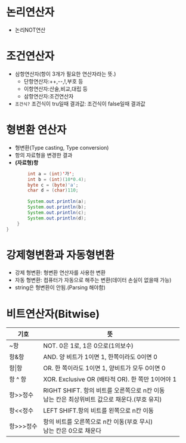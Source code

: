 # 논리연산자

* 논리NOT연산



# 조건연산자

* 삼항연산자(항이 3개가 필요한 연산자라는 뜻.)
  * 단항연산자:++,--,!,부호 등
  * 이항연산자:산술,비교,대립 등
  * 삼항연산자:조건연산자
* `조건식?` 조건식이 tru일때 결과값:  조건식이 false일때 결과값

# 형변환 연산자

* 형변환(Type casting, Type conversion)
* 항의 자료형을 변경한 결과
* **(자료형)항**  

```java
		int a = (int)'가';
		int b = (int)(10*0.4);
		byte c = (byte)'a';
		char d = (char)110;
		
		System.out.println(a);
		System.out.println(b);
		System.out.println(c);
		System.out.println(d);
	}
}

```

# 강제형변환과 자동형변환

* 강제 형변환: 형변환 연산자를 사용한 변환
* 자동 형변환: 컴퓨터가 자동으로 해주는 변환(데이터 손실이 없을때 가능)
* string은 형변환이 안됨.(Parsing 해야함)

# 비트연산자(Bitwise)

| 기호      | 뜻                                                           |
| --------- | ------------------------------------------------------------ |
| ~항       | NOT. 0은 1로, 1은 0으로(1의보수)                             |
| 항&항     | AND. 양 비트가 1이면 1, 한쪽이라도 0이면 0                   |
| 항\|항    | OR. 한 쪽이라도 1이면 1, 양비트가 모두 0이면 0               |
| 항 ^ 항   | XOR. Exclusive OR (배타적 OR). 한 쪽만 1이어야 1             |
| 항>>정수  | RIGHT SHIFT. 항의 비트를 오른쪽으로 n칸 이동<br />남는 칸은 최상위비트 값으로 채운다.(부호 유지) |
| 항<<정수  | LEFT SHIFT.항의 비트를 왼쪽으로 n칸 이동                     |
| 항>>>정수 | 항의 비트를 오른쪽으로 n칸 이동(부호 무시)<br /> 남는 칸은 0으로 채운다 |

